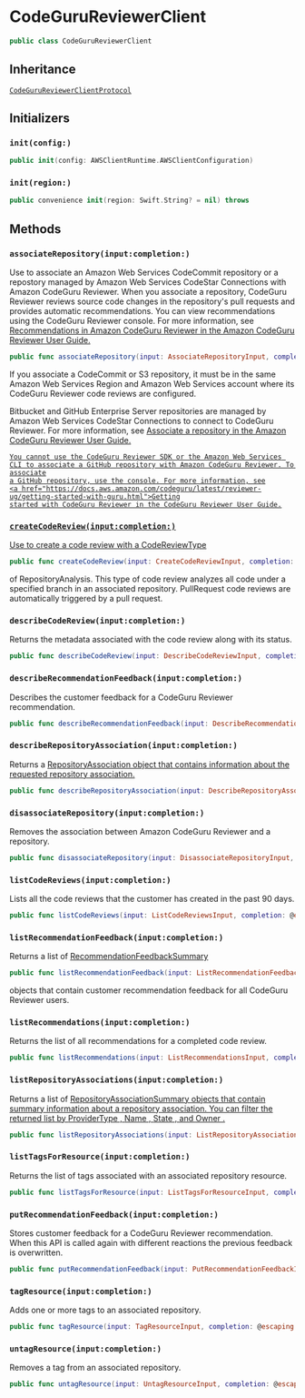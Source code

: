 # CodeGuruReviewerClient

``` swift
public class CodeGuruReviewerClient 
```

## Inheritance

[`CodeGuruReviewerClientProtocol`](/aws-sdk-swift/reference/0.x/AWSCodeGuruReviewer/CodeGuruReviewerClientProtocol)

## Initializers

### `init(config:)`

``` swift
public init(config: AWSClientRuntime.AWSClientConfiguration) 
```

### `init(region:)`

``` swift
public convenience init(region: Swift.String? = nil) throws 
```

## Methods

### `associateRepository(input:completion:)`

Use to associate an Amazon Web Services CodeCommit repository or a repostory managed by
Amazon Web Services CodeStar Connections with Amazon CodeGuru Reviewer. When you associate a
repository, CodeGuru Reviewer reviews source code changes in the repository's pull requests and provides
automatic recommendations. You can view recommendations using the CodeGuru Reviewer console. For more information, see
<a href="https:​//docs.aws.amazon.com/codeguru/latest/reviewer-ug/recommendations.html">Recommendations in
Amazon CodeGuru Reviewer in the Amazon CodeGuru Reviewer User Guide.

``` swift
public func associateRepository(input: AssociateRepositoryInput, completion: @escaping (ClientRuntime.SdkResult<AssociateRepositoryOutputResponse, AssociateRepositoryOutputError>) -> Void)
```

If you associate a CodeCommit or S3 repository, it must be in the same
Amazon Web Services Region and Amazon Web Services account where its CodeGuru Reviewer code reviews are configured.

Bitbucket and GitHub Enterprise Server repositories are managed by Amazon Web Services CodeStar
Connections to connect to CodeGuru Reviewer. For more information, see <a href="https://docs.aws.amazon.com/codeguru/latest/reviewer-ug/getting-started-associate-repository.html">Associate a repository in
the Amazon CodeGuru Reviewer User Guide.

``` 
You cannot use the CodeGuru Reviewer SDK or the Amazon Web Services CLI to associate a GitHub repository with Amazon CodeGuru Reviewer. To associate
a GitHub repository, use the console. For more information, see
<a href="https://docs.aws.amazon.com/codeguru/latest/reviewer-ug/getting-started-with-guru.html">Getting
started with CodeGuru Reviewer in the CodeGuru Reviewer User Guide.
```

### `createCodeReview(input:completion:)`

Use to create a code review with a <a href="https:​//docs.aws.amazon.com/codeguru/latest/reviewer-api/API_CodeReviewType.html">
CodeReviewType

``` swift
public func createCodeReview(input: CreateCodeReviewInput, completion: @escaping (ClientRuntime.SdkResult<CreateCodeReviewOutputResponse, CreateCodeReviewOutputError>) -> Void)
```

of RepositoryAnalysis. This type of code review analyzes all code under a specified branch in an associated repository.
PullRequest code reviews are automatically triggered by a pull request.

### `describeCodeReview(input:completion:)`

Returns the metadata associated with the code review along with its status.

``` swift
public func describeCodeReview(input: DescribeCodeReviewInput, completion: @escaping (ClientRuntime.SdkResult<DescribeCodeReviewOutputResponse, DescribeCodeReviewOutputError>) -> Void)
```

### `describeRecommendationFeedback(input:completion:)`

Describes the customer feedback for a CodeGuru Reviewer recommendation.

``` swift
public func describeRecommendationFeedback(input: DescribeRecommendationFeedbackInput, completion: @escaping (ClientRuntime.SdkResult<DescribeRecommendationFeedbackOutputResponse, DescribeRecommendationFeedbackOutputError>) -> Void)
```

### `describeRepositoryAssociation(input:completion:)`

Returns a <a href="https:​//docs.aws.amazon.com/codeguru/latest/reviewer-api/API_RepositoryAssociation.html">
RepositoryAssociation
object
that contains information about the requested repository association.

``` swift
public func describeRepositoryAssociation(input: DescribeRepositoryAssociationInput, completion: @escaping (ClientRuntime.SdkResult<DescribeRepositoryAssociationOutputResponse, DescribeRepositoryAssociationOutputError>) -> Void)
```

### `disassociateRepository(input:completion:)`

Removes the association between Amazon CodeGuru Reviewer and a repository.

``` swift
public func disassociateRepository(input: DisassociateRepositoryInput, completion: @escaping (ClientRuntime.SdkResult<DisassociateRepositoryOutputResponse, DisassociateRepositoryOutputError>) -> Void)
```

### `listCodeReviews(input:completion:)`

Lists all the code reviews that the customer has created in the past 90 days.

``` swift
public func listCodeReviews(input: ListCodeReviewsInput, completion: @escaping (ClientRuntime.SdkResult<ListCodeReviewsOutputResponse, ListCodeReviewsOutputError>) -> Void)
```

### `listRecommendationFeedback(input:completion:)`

Returns a list of
<a href="https:​//docs.aws.amazon.com/codeguru/latest/reviewer-api/API_RecommendationFeedbackSummary.html">
RecommendationFeedbackSummary

``` swift
public func listRecommendationFeedback(input: ListRecommendationFeedbackInput, completion: @escaping (ClientRuntime.SdkResult<ListRecommendationFeedbackOutputResponse, ListRecommendationFeedbackOutputError>) -> Void)
```

objects that contain customer recommendation feedback for all CodeGuru Reviewer users.

### `listRecommendations(input:completion:)`

Returns the list of all recommendations for a completed code review.

``` swift
public func listRecommendations(input: ListRecommendationsInput, completion: @escaping (ClientRuntime.SdkResult<ListRecommendationsOutputResponse, ListRecommendationsOutputError>) -> Void)
```

### `listRepositoryAssociations(input:completion:)`

Returns a list of <a href="https:​//docs.aws.amazon.com/codeguru/latest/reviewer-api/API_RepositoryAssociationSummary.html">
RepositoryAssociationSummary
objects that
contain summary information about a repository association. You can filter the returned list by
<a href="https:​//docs.aws.amazon.com/codeguru/latest/reviewer-api/API_RepositoryAssociationSummary.html#reviewer-Type-RepositoryAssociationSummary-ProviderType">
ProviderType
,
<a href="https:​//docs.aws.amazon.com/codeguru/latest/reviewer-api/API_RepositoryAssociationSummary.html#reviewer-Type-RepositoryAssociationSummary-Name">
Name
,
<a href="https:​//docs.aws.amazon.com/codeguru/latest/reviewer-api/API_RepositoryAssociationSummary.html#reviewer-Type-RepositoryAssociationSummary-State">
State
, and
<a href="https:​//docs.aws.amazon.com/codeguru/latest/reviewer-api/API_RepositoryAssociationSummary.html#reviewer-Type-RepositoryAssociationSummary-Owner">
Owner
.

``` swift
public func listRepositoryAssociations(input: ListRepositoryAssociationsInput, completion: @escaping (ClientRuntime.SdkResult<ListRepositoryAssociationsOutputResponse, ListRepositoryAssociationsOutputError>) -> Void)
```

### `listTagsForResource(input:completion:)`

Returns the list of tags associated with an associated repository resource.

``` swift
public func listTagsForResource(input: ListTagsForResourceInput, completion: @escaping (ClientRuntime.SdkResult<ListTagsForResourceOutputResponse, ListTagsForResourceOutputError>) -> Void)
```

### `putRecommendationFeedback(input:completion:)`

Stores customer feedback for a CodeGuru Reviewer recommendation. When this API is called again with different reactions the previous feedback is overwritten.

``` swift
public func putRecommendationFeedback(input: PutRecommendationFeedbackInput, completion: @escaping (ClientRuntime.SdkResult<PutRecommendationFeedbackOutputResponse, PutRecommendationFeedbackOutputError>) -> Void)
```

### `tagResource(input:completion:)`

Adds one or more tags to an associated repository.

``` swift
public func tagResource(input: TagResourceInput, completion: @escaping (ClientRuntime.SdkResult<TagResourceOutputResponse, TagResourceOutputError>) -> Void)
```

### `untagResource(input:completion:)`

Removes a tag from an associated repository.

``` swift
public func untagResource(input: UntagResourceInput, completion: @escaping (ClientRuntime.SdkResult<UntagResourceOutputResponse, UntagResourceOutputError>) -> Void)
```
